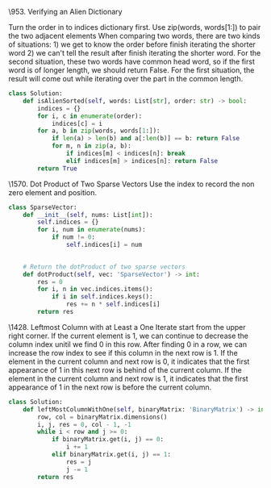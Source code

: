 \953. Verifying an Alien Dictionary

Turn the order in to indices dictionary first.
Use zip(words, words[1:]) to pair the two adjacent elements
When comparing two words, there are two kinds of situations: 1) we get to know the order before finish iterating the shorter word 2) we can't tell the result after finish iterating the shorter word.  For the second situation, these two words have common head word, so if the first word is of longer length, we should return False. For the first situation, the result will come out while iterating over the part in the common length.

```python
class Solution:
    def isAlienSorted(self, words: List[str], order: str) -> bool:
        indices = {}
        for i, c in enumerate(order):
            indices[c] = i
        for a, b in zip(words, words[1:]):
            if len(a) > len(b) and a[:len(b)] == b: return False
            for m, n in zip(a, b):
                if indices[m] < indices[n]: break
                elif indices[m] > indices[n]: return False
        return True
```

\1570. Dot Product of Two Sparse Vectors
Use the index to record the non zero element and position.

```python
class SparseVector:
    def __init__(self, nums: List[int]):
        self.indices = {}
        for i, num in enumerate(nums):
            if num != 0:
                self.indices[i] = num
        

    # Return the dotProduct of two sparse vectors
    def dotProduct(self, vec: 'SparseVector') -> int:
        res = 0
        for i, n in vec.indices.items():
            if i in self.indices.keys():
                res += n * self.indices[i]
        return res
```

\1428. Leftmost Column with at Least a One
Iterate start from the upper right corner. If the current element is 1, we can continue to decrease the column index unitil we find 0 in this row. After finding 0 in a row, we can increase the row index to see if this column in the next row is 1. If the element in the current column and next row is 0, it indicates that the first appearance of 1 in this next row is behind of the current column. If the element in the current column and next row is 1, it indicates that the first appearance of 1 in the next row is before the current column.

```python
class Solution:
    def leftMostColumnWithOne(self, binaryMatrix: 'BinaryMatrix') -> int:
        row, col = binaryMatrix.dimensions()
        i, j, res = 0, col - 1, -1
        while i < row and j >= 0:
            if binaryMatrix.get(i, j) == 0:
                i += 1
            elif binaryMatrix.get(i, j) == 1:
                res = j
                j -= 1
        return res
```

